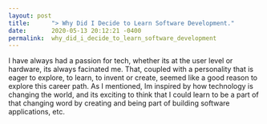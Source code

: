 ```yaml
---
layout: post
title:      "> Why Did I Decide to Learn Software Development."
date:       2020-05-13 20:12:21 -0400
permalink:  why_did_i_decide_to_learn_software_development
---
```


> 
I have always had a passion for tech, whether its at the user level or hardware, its always facinated me. That, coupled with a personality that is eager to explore, to learn, to invent or create, seemed like a good reason to explore this career path. As I mentioned, Im inspired by how technology is changing the world, and its exciting to think that I could learn to  be a part of that changing word by creating and being part of building software applications, etc. 
